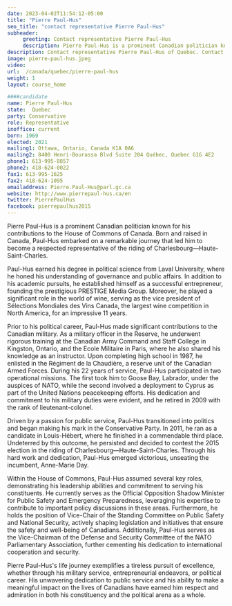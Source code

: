 ```yaml
---
date: 2023-04-02T11:54:12-05:00
title: "Pierre Paul-Hus"
seo_title: "contact representative Pierre Paul-Hus"
subheader:
     greeting: Contact representative Pierre Paul-Hus
     description: Pierre Paul-Hus is a prominent Canadian politician known for his contributions to the House of Commons of Canada.
description: Contact representative Pierre Paul-Hus of Quebec. Contact information for Pierre Paul-Hus includes email address, phone number, and mailing address.
image: pierre-paul-hus.jpeg
video:
url:  /canada/quebec/pierre-paul-hus
weight: 1
layout: course_home

####candidate
name: Pierre Paul-Hus
state:	Quebec
party: Conservative
role: Representative
inoffice: current
born: 1969
elected: 2021
mailing1: Ottawa, Ontario, Canada K1A 0A6
mailing2: 8400 Henri-Bourassa Blvd Suite 204 Québec, Quebec G1G 4E2
phone1: 613-995-8857
phone2: 418-624-0022
fax1: 613-995-1625
fax2: 418-624-1095
emailaddress: Pierre.Paul-Hus@parl.gc.ca
website: http://www.pierrepaul-hus.ca/en
twitter: PierrePaulHus
facebook: pierrepaulhus2015
---
```


Pierre Paul-Hus is a prominent Canadian politician known for his contributions to the House of Commons of Canada. Born and raised in Canada, Paul-Hus embarked on a remarkable journey that led him to become a respected representative of the riding of Charlesbourg—Haute-Saint-Charles.

Paul-Hus earned his degree in political science from Laval University, where he honed his understanding of governance and public affairs. In addition to his academic pursuits, he established himself as a successful entrepreneur, founding the prestigious PRESTIGE Media Group. Moreover, he played a significant role in the world of wine, serving as the vice president of Sélections Mondiales des Vins Canada, the largest wine competition in North America, for an impressive 11 years.

Prior to his political career, Paul-Hus made significant contributions to the Canadian military. As a military officer in the Reserve, he underwent rigorous training at the Canadian Army Command and Staff College in Kingston, Ontario, and the Ecole Militaire in Paris, where he also shared his knowledge as an instructor. Upon completing high school in 1987, he enlisted in the Régiment de la Chaudière, a reserve unit of the Canadian Armed Forces. During his 22 years of service, Paul-Hus participated in two operational missions. The first took him to Goose Bay, Labrador, under the auspices of NATO, while the second involved a deployment to Cyprus as part of the United Nations peacekeeping efforts. His dedication and commitment to his military duties were evident, and he retired in 2009 with the rank of lieutenant-colonel.

Driven by a passion for public service, Paul-Hus transitioned into politics and began making his mark in the Conservative Party. In 2011, he ran as a candidate in Louis-Hébert, where he finished in a commendable third place. Undeterred by this outcome, he persisted and decided to contest the 2015 election in the riding of Charlesbourg—Haute-Saint-Charles. Through his hard work and dedication, Paul-Hus emerged victorious, unseating the incumbent, Anne-Marie Day.

Within the House of Commons, Paul-Hus assumed several key roles, demonstrating his leadership abilities and commitment to serving his constituents. He currently serves as the Official Opposition Shadow Minister for Public Safety and Emergency Preparedness, leveraging his expertise to contribute to important policy discussions in these areas. Furthermore, he holds the position of Vice-Chair of the Standing Committee on Public Safety and National Security, actively shaping legislation and initiatives that ensure the safety and well-being of Canadians. Additionally, Paul-Hus serves as the Vice-Chairman of the Defense and Security Committee of the NATO Parliamentary Association, further cementing his dedication to international cooperation and security.

Pierre Paul-Hus's life journey exemplifies a tireless pursuit of excellence, whether through his military service, entrepreneurial endeavors, or political career. His unwavering dedication to public service and his ability to make a meaningful impact on the lives of Canadians have earned him respect and admiration in both his constituency and the political arena as a whole.
